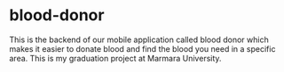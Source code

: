 # blood-donor
This is the backend of our mobile application called blood donor which makes it easier to donate blood and find the blood you need in a specific area. This is my graduation project at Marmara University. 
